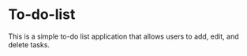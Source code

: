 # To-do-list
This is a simple to-do list application that allows users to add, edit, and delete tasks.
